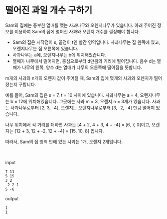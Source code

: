 # 떨어진 과일 개수 구하기

Sam의 집에는 풍부한 열매를 맺는 사과나무와 오렌지나무가 있습니다. 아래 주어진 정보를 이용하여 Sam의 집에 떨어진 사과와 오렌지 개수를 결정해야 합니다.
+ Sam의 집은 시작점이 s, 끝점이 t인 빨간 영역입니다. 사과나무는 집 왼쪽에 있고, 오렌지나무는 집 오른쪽에 있습니다.
+ 사과나무는 a에, 오렌지나무는 b에 위치해있습니다.
+ 열매가 나무에서 떨어지면, 중심으로부터 d만큼의 거리에 떨어집니다. 음수 d는 열매가 나무의 왼쪽, 양수 d는 열매가 나무의 오른쪽에 떨어짐을 뜻합니다.

m개의 사과와 n개의 오렌지 값이 주어질 때, Sam의 집에 몇개의 사과와 오렌지가 떨어졌는지 구합니다.

예를 들어, Sam의 집은 s = 7, t = 10 사이에 있습니다. 사과나무는 a = 4, 오렌지나무는 b = 12에 위치해있습니다. 그곳에는 사과 m = 3, 오렌지 n = 3개가 있습니다. 사과는 사과나무로부터 [2, 3, -4], 오렌지는 오렌지나무로부터 [3, -2, -4] 만큼 떨어져 있습니다.

나무 위치에서 각 거리를 더하면 사과는 [4 + 2, 4 + 3, 4 + -4] = [6, 7, 0]이고, 오렌지는 [12 + 3, 12 + -2, 12 + -4] = [15, 10, 8] 입니다.

따라서, Sam의 집 영역 안에 있는 사과는 1개, 오렌지 2개입니다.   
<br>
<br>

input
```
7 11
5 15
3 2
-2 2 1
5 -6
```


output
```
1
1
```